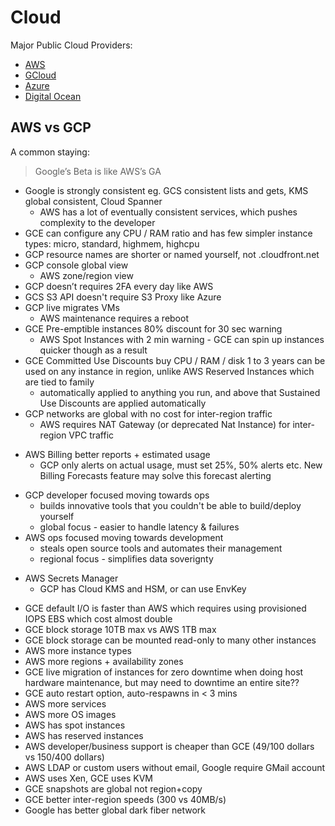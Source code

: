 # Cloud

Major Public Cloud Providers:

- [AWS](aws.md)
- [GCloud](gcloud.md)
- [Azure](azure.md)
- [Digital Ocean](digital-ocean.md)

## AWS vs GCP

A common staying:

> Google’s Beta is like AWS’s GA

- Google is strongly consistent eg. GCS consistent lists and gets, KMS global consistent, Cloud Spanner
  - AWS has a lot of eventually consistent services, which pushes complexity to the developer
- GCE can configure any CPU / RAM ratio and has few simpler instance types: micro, standard, highmem, highcpu
- GCP resource names are shorter or named yourself, not <tonnesOfChars>.cloudfront.net
- GCP console global view
  - AWS zone/region view
- GCP doesn’t requires 2FA every day like AWS
- GCS S3 API doesn't require S3 Proxy like Azure
- GCP live migrates VMs
  - AWS maintenance requires a reboot
- GCE Pre-emptible instances 80% discount for 30 sec warning
  - AWS Spot Instances with 2 min warning - GCE can spin up instances quicker though as a result
- GCE Committed Use Discounts buy CPU / RAM / disk 1 to 3 years can be used on any instance in region, unlike AWS Reserved Instances which are tied to family
  - automatically applied to anything you run, and above that Sustained Use Discounts are applied automatically
- GCP networks are global with no cost for inter-region traffic
  - AWS requires NAT Gateway (or deprecated Nat Instance) for inter-region VPC traffic

<!-- -->

- AWS Billing better reports + estimated usage
  - GCP only alerts on actual usage, must set 25%, 50% alerts etc. New Billing Forecasts feature may solve this forecast alerting

<!-- -->

- GCP developer focused moving towards ops
  - builds innovative tools that you couldn't be able to build/deploy yourself
  - global focus - easier to handle latency & failures
- AWS ops focused moving towards development
  - steals open source tools and automates their management
  - regional focus - simplifies data soverignty

<!-- -->

- AWS Secrets Manager
  - GCP has Cloud KMS and HSM, or can use EnvKey

<!-- -->

- GCE default I/O is faster than AWS which requires using provisioned IOPS EBS which cost almost double
- GCE block storage 10TB max vs AWS 1TB max
- GCE block storage can be mounted read-only to many other instances
- AWS more instance types
- AWS more regions + availability zones
- GCE live migration of instances for zero downtime when doing host hardware maintenance, but may need to downtime an entire site??
- GCE auto restart option, auto-respawns in < 3 mins
- AWS more services
- AWS more OS images
- AWS has spot instances
- AWS has reserved instances
- AWS developer/business support is cheaper than GCE (49/100 dollars vs 150/400 dollars)
- AWS LDAP or custom users without email, Google require GMail account
- AWS uses Xen, GCE uses KVM
- GCE snapshots are global not region+copy
- GCE better inter-region speeds (300 vs 40MB/s)
- Google has better global dark fiber network
